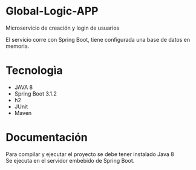 # Global-Logic-APP

Microservicio de creación y login de usuarios <br>

El servicio corre con Spring Boot, tiene configurada una base de datos en memoria.

# Tecnologìa

   - JAVA 8
   - Spring Boot 3.1.2
   - h2
   - JUnit
   - Maven

# Documentación

Para compilar y ejecutar el proyecto se debe tener instalado Java 8 <br>
Se ejecuta en el servidor embebido de Spring Boot.
